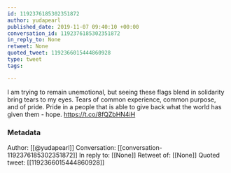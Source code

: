 ```yaml
---
id: 1192376185302351872
author: yudapearl
published_date: 2019-11-07 09:40:10 +00:00
conversation_id: 1192376185302351872
in_reply_to: None
retweet: None
quoted_tweet: 1192366015444860928
type: tweet
tags:

---
```


I am trying to remain unemotional, but seeing these flags blend in solidarity bring tears to my eyes. Tears of common experience, common purpose, and of pride. Pride in a people that is able to give back what the world has given them - hope. https://t.co/8fQZbHN4iH

### Metadata

Author: [[@yudapearl]]
Conversation: [[conversation-1192376185302351872]]
In reply to: [[None]]
Retweet of: [[None]]
Quoted tweet: [[1192366015444860928]]

